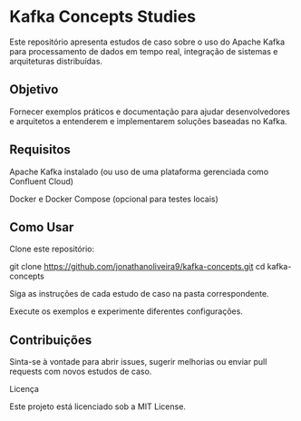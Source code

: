 # Kafka Concepts Studies

Este repositório apresenta estudos de caso sobre o uso do Apache Kafka para processamento de dados em tempo real, integração de sistemas e arquiteturas distribuídas.

## Objetivo

Fornecer exemplos práticos e documentação para ajudar desenvolvedores e arquitetos a entenderem e implementarem soluções baseadas no Kafka.

## Requisitos

Apache Kafka instalado (ou uso de uma plataforma gerenciada como Confluent Cloud)

Docker e Docker Compose (opcional para testes locais)

## Como Usar

Clone este repositório:

git clone https://github.com/jonathanoliveira9/kafka-concepts.git
cd kafka-concepts

Siga as instruções de cada estudo de caso na pasta correspondente.

Execute os exemplos e experimente diferentes configurações.

## Contribuições

Sinta-se à vontade para abrir issues, sugerir melhorias ou enviar pull requests com novos estudos de caso.

Licença

Este projeto está licenciado sob a MIT License.


